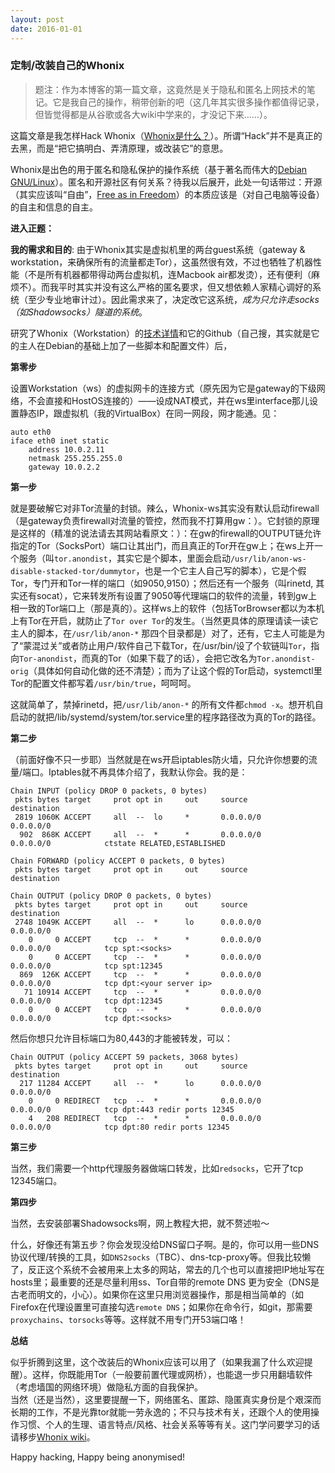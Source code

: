 ```yaml
---
layout: post
date: 2016-01-01
---
```

### 定制/改装自己的Whonix  

> 题注：作为本博客的第一篇文章，这竟然是关于隐私和匿名上网技术的笔记。它是我自己的操作，稍带创新的吧（这几年其实很多操作都值得记录，但皆觉得都是从谷歌或各大wiki中学来的，才没记下来……）。  

这篇文章是我怎样Hack Whonix（[Whonix是什么？](https://whonix.org)）。所谓“Hack”并不是真正的去黑，而是“把它搞明白、弄清原理，或改装它”的意思。  

Whonix是出色的用于匿名和隐私保护的操作系统（基于著名而伟大的[Debian GNU/Linux](https://debian.org)）。匿名和开源社区有何关系？待我以后展开，此处一句话带过：开源（其实应该叫“自由”，[Free as in Freedom](https://www.gnu.org/philosophy/free-sw.html)）的本质应该是（对自己电脑等设备）的自主和信息的自主。
<!--more-->

**进入正题：**  

**我的需求和目的**: 由于Whonix其实是虚拟机里的两台guest系统（gateway & workstation，来确保所有的流量都走Tor），这虽然很有效，不过也牺牲了机器性能（不是所有机器都带得动两台虚拟机，连Macbook air都发烫），还有便利（麻烦不）。而我平时其实并没有这么严格的匿名要求，但又想依赖人家精心调好的系统（至少专业地审计过）。因此需求来了，决定改它这系统，_成为只允许走socks（如Shadowsocks）隧道的系统_。

研究了Whonix（Workstation）的[技术详情](https://www.whonix.org/wiki/Design)和它的Github（自己搜，其实就是它的主人在Debian的基础上加了一些脚本和配置文件）后，

**第零步**

设置Workstation（ws）的虚拟网卡的连接方式（原先因为它是gateway的下级网络，不会直接和HostOS连接的）——设成NAT模式，并在ws里interface那儿设置静态IP，跟虚拟机（我的VirtualBox）在同一网段，网才能通。见：

```
auto eth0
iface eth0 inet static
	address 10.0.2.11
	netmask 255.255.255.0
	gateway 10.0.2.2
```

**第一步**

就是要破解它对非Tor流量的封锁。辣么，Whonix-ws其实没有默认启动firewall（是gateway负责firewall对流量的管控，然而我不打算用gw：）。它封锁的原理是这样的（精准的说法请去其网站看原文：）：在gw的firewall的OUTPUT链允许指定的Tor（SocksPort）端口让其出门，而且真正的Tor开在gw上；在ws上开一个服务（叫`tor.anondist`，其实它是个脚本，里面会启动`/usr/lib/anon-ws-disable-stacked-tor/dummytor`，也是一个它主人自己写的脚本），它是个假Tor，专门开和Tor一样的端口（如9050,9150）；然后还有一个服务（叫rinetd, 其实还有socat），它来转发所有设置了9050等代理端口的软件的流量，转到gw上相一致的Tor端口上（那是真的）。这样ws上的软件（包括TorBrowser都以为本机上有Tor在开启，就防止了`Tor over Tor`的发生。（当然更具体的原理请读一读它主人的脚本，在`/usr/lib/anon-*` 那四个目录都是）对了，还有，它主人可能是为了“蒙混过关”或者防止用户/软件自己下载Tor，在/usr/bin/设了个软链叫`Tor`，指向`Tor-anondist`，而真的Tor（如果下载了的话），会把它改名为`Tor.anondist-orig`（具体如何自动化做的还不清楚）；而为了让这个假的Tor启动，systemctl里Tor的配置文件都写着`/usr/bin/true`，呵呵呵。

这就简单了，禁掉rinetd，把`/usr/lib/anon-*` 的所有文件都`chmod -x`。想开机自启动的就把/lib/systemd/system/tor.service里的程序路径改为真的Tor的路径。  

**第二步**

（前面好像不只一步耶）当然就是在ws开启iptables防火墙，只允许你想要的流量/端口。Iptables就不再具体介绍了，我默认你会。我的是：  

```
Chain INPUT (policy DROP 0 packets, 0 bytes)
 pkts bytes target     prot opt in     out     source               destination         
 2819 1060K ACCEPT     all  --  lo     *       0.0.0.0/0            0.0.0.0/0           
  902  868K ACCEPT     all  --  *      *       0.0.0.0/0            0.0.0.0/0            ctstate RELATED,ESTABLISHED

Chain FORWARD (policy ACCEPT 0 packets, 0 bytes)
 pkts bytes target     prot opt in     out     source               destination         

Chain OUTPUT (policy DROP 0 packets, 0 bytes)
 pkts bytes target     prot opt in     out     source               destination         
 2748 1049K ACCEPT     all  --  *      lo      0.0.0.0/0            0.0.0.0/0           
    0     0 ACCEPT     tcp  --  *      *       0.0.0.0/0            0.0.0.0/0            tcp spt:<socks>
    0     0 ACCEPT     tcp  --  *      *       0.0.0.0/0            0.0.0.0/0            tcp spt:12345
  869  126K ACCEPT     tcp  --  *      *       0.0.0.0/0            0.0.0.0/0            tcp dpt:<your server ip>
   71 10914 ACCEPT     tcp  --  *      *       0.0.0.0/0            0.0.0.0/0            tcp dpt:12345
    0     0 ACCEPT     tcp  --  *      *       0.0.0.0/0            0.0.0.0/0            tcp dpt:<socks>
```

然后你想只允许目标端口为80,443的才能被转发，可以：  

```
Chain OUTPUT (policy ACCEPT 59 packets, 3068 bytes)
 pkts bytes target     prot opt in     out     source               destination         
  217 11284 ACCEPT     all  --  *      lo      0.0.0.0/0            0.0.0.0/0           
    0     0 REDIRECT   tcp  --  *      *       0.0.0.0/0            0.0.0.0/0            tcp dpt:443 redir ports 12345
    4   208 REDIRECT   tcp  --  *      *       0.0.0.0/0            0.0.0.0/0            tcp dpt:80 redir ports 12345
```

**第三步**

当然，我们需要一个http代理服务器做端口转发，比如`redsocks`，它开了tcp 12345端口。

**第四步**

当然，去安装部署Shadowsocks啊，网上教程大把，就不赘述啦～

什么，好像还有第五步？你会发现没给DNS留口子啊。是的，你可以用一些DNS协议代理/转换的工具，如`DNS2socks`（TBC）、dns-tcp-proxy等。但我比较懒了，反正这个系统不会被用来上太多的网站，常去的几个也可以直接把IP地址写在hosts里；最重要的还是尽量利用ss、Tor自带的remote DNS 更为安全（DNS是古老而明文的，小心）。如果你在这里只用浏览器操作，那是相当简单的（如Firefox在代理设置里可直接勾选`remote DNS`；如果你在命令行，如git，那需要`proxychains`、`torsocks`等等。这样就不用专门开53端口咯！

**总结**

似乎折腾到这里，这个改装后的Whonix应该可以用了（如果我漏了什么欢迎提醒）。这样，你既能用Tor（一般要前置代理或网桥），也能退一步只用翻墙软件（考虑墙国的网络环境）做隐私方面的自我保护。  
当然（还是当然），这里要提醒一下，网络匿名、匿踪、隐匿真实身份是个艰深而长期的工作，不是光靠tor就能一劳永逸的；不只与技术有关，还跟个人的使用操作习惯、个人的生理、语言特点/风格、社会关系等等有关。这门学问要学习的话请移步[Whonix wiki](https://www.whonix.org/wiki/Documentation)。

Happy hacking, Happy being anonymised!



